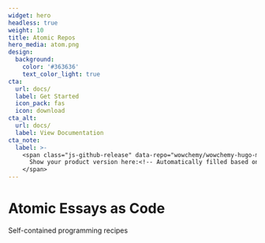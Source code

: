 ```yaml
---
widget: hero
headless: true
weight: 10
title: Atomic Repos
hero_media: atom.png
design:
  background:
    color: '#363636'
    text_color_light: true
cta:
  url: docs/
  label: Get Started
  icon_pack: fas
  icon: download
cta_alt:
  url: docs/
  label: View Documentation
cta_note:
  label: >-
    <span class="js-github-release" data-repo="wowchemy/wowchemy-hugo-modules">
      Show your product version here:<!-- Automatically filled based on data-repo value -->
    </span>
---
```


# Atomic Essays as Code

Self-contained programming recipes